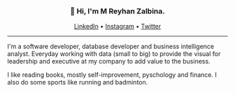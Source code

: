 <h3 align="center">👋 Hi, I'm M Reyhan Zalbina.</h3>

<p align="center">
  <a href="https://www.linkedin.com/in/mreyhanzalbina/">LinkedIn</a> •
  <a href="https://instagram.com/mreyhanzalbina">Instagram</a> •
  <a href="https://twitter.com/mreyhanzalbina">Twitter</a>
</p>

---

I'm a software developer, database developer and business intelligence analyst. Everyday working with data (small to big) to provide the visual for leadership and executive at my company to add value to the business.

I like reading books, mostly self-improvement, pyschology and finance. I also do some sports like running and badminton.
